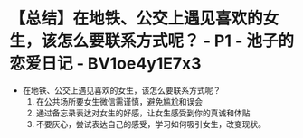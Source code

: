 # 【总结】在地铁、公交上遇见喜欢的女生，该怎么要联系方式呢？ - P1 - 池子的恋爱日记 - BV1oe4y1E7x3

-   在地铁、公交上遇见喜欢的女生，该怎么要联系方式呢？
    1.  在公共场所要女生微信需谨慎，避免尴尬和误会
    2.  通过备忘录表达对女生的好感，让女生感受到你的真诚和体贴
    3.  不要灰心，尝试表达自己的感受，学习如何吸引女生，改变现状。